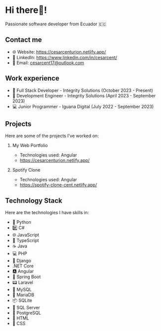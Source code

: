 # Hi there👋!

Passionate software developer from Ecuador 🇪🇨

## Contact me

- 🌐 Website: https://cesarcenturion.netlify.app/
- 💼 LinkedIn: https://www.linkedin.com/in/cesarcent/
- 📧 Email: cesarcent17@outlook.com

## Work experience

- 🚀 Full Stack Developer - Integrity Solutions (October 2023 - Present)
- 🚀 Development Engineer - Integrity Solutions (April 2023 - September 2023)
- 💻 Junior Programmer - Iguana Digital (July 2022 - September 2023)

## Projects

Here are some of the projects I've worked on:

1. My Web Portfolio
   - Technologies used: Angular
   - https://cesarcenturion.netlify.app/

2. Spotify Clone
   - Technologies used: Angular
   - https://spotify-clone-cent.netlify.app/

## Technology Stack

Here are the technologies I have skills in:

- 🐍 Python
- #️⃣ C#
- 🌐 JavaScript
- 🔷 TypeScript
- ☕ Java
- 💻 PHP
- 🐍 Django
- .NET Core
- 🅰️ Angular
- 🍃 Spring Boot
- 📟 Laravel
- 🐬 MySQL
- 🐬 MariaDB
- 📦 SQLite
- 🧪 SQL Server
- 🐘 PostgreSQL
- 📄 HTML
- 🎨 CSS
